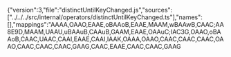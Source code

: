{"version":3,"file":"distinctUntilKeyChanged.js","sources":["../../../src/internal/operators/distinctUntilKeyChanged.ts"],"names":[],"mappings":"AAAA,OAAO,EAAE,oBAAoB,EAAE,MAAM,wBAAwB,CAAC;AA8E9D,MAAM,UAAU,uBAAuB,CAAuB,GAAM,EAAE,OAAuC;IAC3G,OAAO,oBAAoB,CAAC,UAAC,CAAI,EAAE,CAAI,IAAK,OAAA,OAAO,CAAC,CAAC,CAAC,OAAO,CAAC,CAAC,CAAC,GAAG,CAAC,EAAE,CAAC,CAAC,GAAG